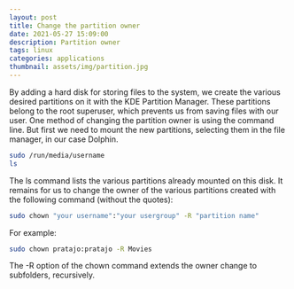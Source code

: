 ```yaml
---
layout: post
title: Change the partition owner
date: 2021-05-27 15:09:00
description: Partition owner
tags: linux
categories: applications
thumbnail: assets/img/partition.jpg
---
```


By adding a hard disk for storing files to the system, we create the various desired partitions on it with the KDE Partition Manager. These partitions belong to the root superuser, which prevents us from saving files with our user. One method of changing the partition owner is using the command line. But first we need to mount the new partitions, selecting them in the file manager, in our case Dolphin.

```bash
sudo /run/media/username
ls
```

The ls command lists the various partitions already mounted on this disk. It remains for us to change the owner of the various partitions created with the following command (without the quotes):

```bash
sudo chown "your username":"your usergroup" -R "partition name"
```

For example:

```bash
sudo chown pratajo:pratajo -R Movies
```

The -R option of the chown command extends the owner change to subfolders, recursively.
